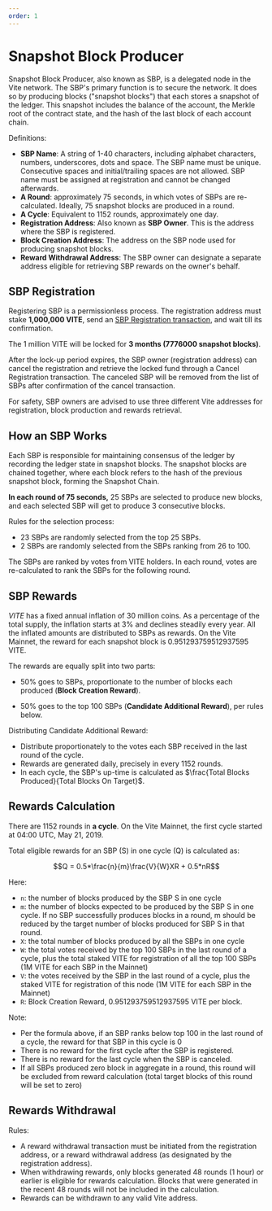 ```yaml
---
order: 1
---
```


# Snapshot Block Producer

Snapshot Block Producer, also known as SBP, is a delegated node in the Vite network. The SBP's primary function is to secure the network. It does so by producing blocks ("snapshot blocks") that each stores a snapshot of the ledger. This snapshot includes the balance of the account, the Merkle root of the contract state, and the hash of the last block of each account chain. 

Definitions:
* **SBP Name**: A string of 1-40 characters, including alphabet characters, numbers, underscores, dots and space. The SBP name must be unique. Consecutive spaces and initial/trailing spaces are not allowed. SBP name must be assigned at registration and cannot be changed afterwards.
* **A Round**: approximately 75 seconds, in which votes of SBPs are re-calculated. Ideally, 75 snapshot blocks are produced in a round.
* **A Cycle**: Equivalent to 1152 rounds, approximately one day.
* **Registration Address**: Also known as **SBP Owner**. This is the address where the SBP is registered.
* **Block Creation Address**: The address on the SBP node used for producing snapshot blocks.
* **Reward Withdrawal Address**: The SBP owner can designate a separate address eligible for retrieving SBP rewards on the owner's behalf.

## SBP Registration

Registering SBP is a permissionless process. The registration address must stake **1,000,000 VITE**, send an [SBP Registration transaction](https://x.vite.net/walletSBP), and wait till its confirmation.

The 1 million VITE will be locked for **3 months (7776000 snapshot blocks)**.

After the lock-up period expires, the SBP owner (registration address) can cancel the registration and retrieve the locked fund through a Cancel Registration transaction. The canceled SBP will be removed from the list of SBPs after confirmation of the cancel transaction.

For safety, SBP owners are advised to use three different Vite addresses for registration, block production and rewards retrieval.

## How an SBP Works

Each SBP is responsible for maintaining consensus of the ledger by recording the ledger state in snapshot blocks. The snapshot blocks are chained together, where each block refers to the hash of the previous snapshot block, forming the Snapshot Chain.

**In each round of 75 seconds,** 25 SBPs are selected to produce new blocks, and each selected SBP will get to produce 3 consecutive blocks.

Rules for the selection process:
* 23 SBPs are randomly selected from the top 25 SBPs.
* 2 SBPs are randomly selected from the SBPs ranking from 26 to 100.

The SBPs are ranked by votes from VITE holders. In each round, votes are re-calculated to rank the SBPs for the following round.

## SBP Rewards

*VITE* has a fixed annual inflation of 30 million coins. As a percentage of the total supply, the inflation starts at 3% and declines steadily every year. All the inflated amounts are distributed to SBPs as rewards. On the Vite Mainnet, the reward for each snapshot block is ${0.951293759512937595}$ VITE.

The rewards are equally split into two parts:

* 50% goes to SBPs, proportionate to the number of blocks each produced (**Block Creation Reward**).

* 50% goes to the top 100 SBPs (**Candidate Additional Reward**), per rules below.

Distributing Candidate Additional Reward:

* Distribute proportionately to the votes each SBP received in the last round of the cycle.
* Rewards are generated daily, precisely in every 1152 rounds.
* In each cycle, the SBP's up-time is calculated as $\frac{Total Blocks Produced}{Total Blocks On Target}$.

## Rewards Calculation

There are 1152 rounds in **a cycle**. On the Vite Mainnet, the first cycle started at 04:00 UTC, May 21, 2019.

Total eligible rewards for an SBP (S) in one cycle (Q) is calculated as:

$$Q = 0.5*\frac{n}{m}\frac{V}{W}XR + 0.5*nR$$

Here:
* `n`: the number of blocks produced by the SBP S in one cycle
* `m`: the number of blocks expected to be produced by the SBP S in one cycle. If no SBP successfully produces blocks in a round, m should be reduced by the target number of blocks produced for SBP S in that round.
* `X`: the total number of blocks produced by all the SBPs in one cycle
* `W`: the total votes received by the top 100 SBPs in the last round of a cycle, plus the total staked VITE for registration of all the top 100 SBPs (1M VITE for each SBP in the Mainnet)
* `V`: the votes received by the SBP in the last round of a cycle, plus the staked VITE for registration of this node (1M VITE for each SBP in the Mainnet)
* `R`: Block Creation Reward, 0.951293759512937595 VITE per block.

Note:

* Per the formula above, if an SBP ranks below top 100 in the last round of a cycle, the reward for that SBP in this cycle is 0
* There is no reward for the first cycle after the SBP is registered.
* There is no reward for the last cycle when the SBP is canceled.
* If all SBPs produced zero block in aggregate in a round, this round will be excluded from reward calculation (total target blocks of this round will be set to zero)

## Rewards Withdrawal

Rules:

* A reward withdrawal transaction must be initiated from the registration address, or a reward withdrawal address (as designated by the registration address).
* When withdrawing rewards, only blocks generated 48 rounds (1 hour) or earlier is eligible for rewards calculation. Blocks that were generated in the recent 48 rounds will not be included in the calculation. 
* Rewards can be withdrawn to any valid Vite address.
